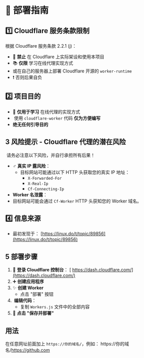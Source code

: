 
# 🚀 部署指南

## 1️⃣ Cloudflare 服务条款限制
根据 Cloudflare 服务条款 2.2.1 (j)：
- 🚫 **禁止** 在 Cloudflare 上实际架设和使用本项目
- 📚 **仅限** 学习在线代理实现方式
-  或在自己的服务器上部署 Cloudflare 开源的 `worker-runtime`
- ❗ 否则后果自负

## 2️⃣ 项目目的
- 🎯 **仅用于学习** 在线代理的实现方式
- ️ 使用 `cloudflare-worker` 代码 **仅为方便编写**
- **绝无任何引导目的**

## 3️ 风险提示 - Cloudflare 代理的潜在风险
️ 请务必注意以下风险，并自行承担所有后果！

- ♂️ **真实 IP 露风险**：
  - 目标网站可能通过以下 HTTP 头获取您的真实 IP 地址：
    - `X-Forwarded-For`
    - `X-Real-Ip`
    - `Cf-Connecting-Ip`
-  **Worker 名泄露**：
  - 目标网站可能会通过 `Cf-Worker` HTTP 头获知您的 Worker 域名。

## 4️⃣ 信息来源
- 最初发现于： [https://linux.do/t/topic/89856](https://linux.do/t/topic/89856)

## 5️ 部署步骤
1. 🚪 **登录 Cloudflare 控制台**： [ https://dash.cloudflare.com/](https://dash.cloudflare.com/)
2. ➕ **创建应用程序**
3. ✨ **创建 Worker**
   - 点击 "部署" 按钮
4. ️ **编辑代码**： 
   - 复制 `Workers.js` 文件中的全部内容
5. 💾 **点击 "保存并部署"**

## 用法
在任意网址前面加上 `https://你的域名/`，例如：
https://你的域名/https://github.com

